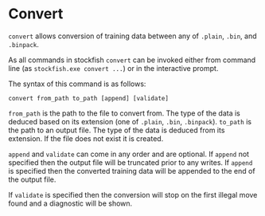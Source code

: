 # Convert

`convert` allows conversion of training data between any of `.plain`, `.bin`, and `.binpack`.

As all commands in stockfish `convert` can be invoked either from command line (as `stockfish.exe convert ...`) or in the interactive prompt.

The syntax of this command is as follows:
```
convert from_path to_path [append] [validate]
```

`from_path` is the path to the file to convert from. The type of the data is deduced based on its extension (one of `.plain`, `.bin`, `.binpack`).
`to_path` is the path to an output file. The type of the data is deduced from its extension. If the file does not exist it is created.

`append` and `validate` can come in any order and are optional.
If `append` not specified then the output file will be truncated prior to any writes. If `append` is specified then the converted training data will be appended to the end of the output file.

If `validate` is specified then the conversion will stop on the first illegal move found and a diagnostic will be shown.